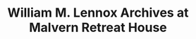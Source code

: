 ---
layout: repo
title: "William M. Lennox Archives at Malvern Retreat House"
id: 14437
permalink: repos/14437/
---